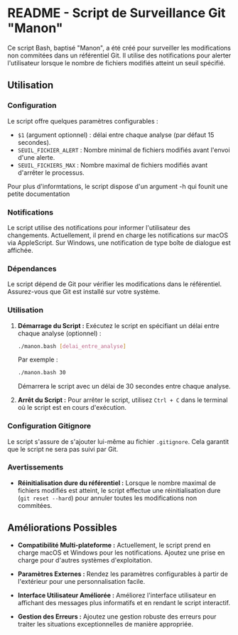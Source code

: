 # README - Script de Surveillance Git "Manon"

Ce script Bash, baptisé "Manon", a été créé pour surveiller les modifications non commitées dans un référentiel Git. Il utilise des notifications pour alerter l'utilisateur lorsque le nombre de fichiers modifiés atteint un seuil spécifié.

## Utilisation

### Configuration

Le script offre quelques paramètres configurables :

- `$1` (argument optionnel) : délai entre chaque analyse (par défaut 15 secondes).
- `SEUIL_FICHIER_ALERT` : Nombre minimal de fichiers modifiés avant l'envoi d'une alerte.
- `SEUIL_FICHIERS_MAX` : Nombre maximal de fichiers modifiés avant d'arrêter le processus.

Pour plus d'informtations, le script dispose d'un argument -h qui founit une petite documentation

### Notifications

Le script utilise des notifications pour informer l'utilisateur des changements. Actuellement, il prend en charge les notifications sur macOS via AppleScript. Sur Windows, une notification de type boîte de dialogue est affichée.

### Dépendances

Le script dépend de Git pour vérifier les modifications dans le référentiel. Assurez-vous que Git est installé sur votre système.

### Utilisation

1. **Démarrage du Script :** Exécutez le script en spécifiant un délai entre chaque analyse (optionnel) :
   ```bash
   ./manon.bash [delai_entre_analyse]
   ```
   Par exemple :
   ```bash
   ./manon.bash 30
   ```
   Démarrera le script avec un délai de 30 secondes entre chaque analyse.

2. **Arrêt du Script :** Pour arrêter le script, utilisez `Ctrl + C` dans le terminal où le script est en cours d'exécution.

### Configuration Gitignore

Le script s'assure de s'ajouter lui-même au fichier `.gitignore`. Cela garantit que le script ne sera pas suivi par Git.

### Avertissements

- **Réinitialisation dure du référentiel :** Lorsque le nombre maximal de fichiers modifiés est atteint, le script effectue une réinitialisation dure (`git reset --hard`) pour annuler toutes les modifications non commitées. 

## Améliorations Possibles

- **Compatibilité Multi-plateforme :** Actuellement, le script prend en charge macOS et Windows pour les notifications. Ajoutez une prise en charge pour d'autres systèmes d'exploitation.
  
- **Paramètres Externes :** Rendez les paramètres configurables à partir de l'extérieur pour une personnalisation facile.

- **Interface Utilisateur Améliorée :** Améliorez l'interface utilisateur en affichant des messages plus informatifs et en rendant le script interactif.

- **Gestion des Erreurs :** Ajoutez une gestion robuste des erreurs pour traiter les situations exceptionnelles de manière appropriée.
